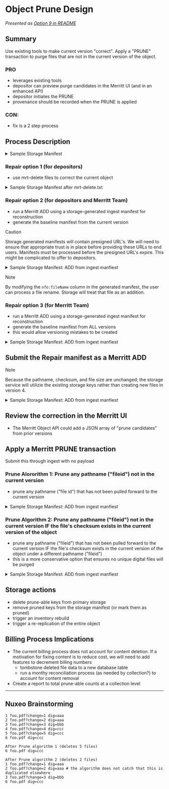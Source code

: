 # Object Prune Design

_Presented as [Option 9 in README](README.md#option-9-use-existing-tools-to-make-current-version-correct-apply-a-prune-transaction-to-purge-files-that-are-not-in-the-current-version-of-the-object)_

## Summary

Use existing tools to make current version "correct". 
Apply a "PRUNE" transaction to purge files that are not in the current version of the object.

### PRO
- leverages existing tools
- depositor can preview purge candidates in the Merritt UI (and in an enhanced API)
- depositor initiates the PRUNE
- provenance should be recorded when the PRUNE is applied

### CON:
- fix is a 2 step process  

## Process Description

<details>
<summary>Sample Storage Manifest</summary>

### Version 1: Add cat.txt and goat.txt
```yaml
ark: ark:/test/foo
local_id: loc
versions:
- number: 1
  files:
    producer/cat.txt:
      key: ark:/test/foo|1|producer/cat.txt
      size: 111
      digest: aaa
    producer/goat.txt:
      key: ark:/test/foo|1|producer/goat.txt
      size: 444
      digest: ddd
```

### Version 2: Add dog.txt; add kitty.txt which is identical to cat.txt

```yaml
ark: ark:/test/foo
local_id: loc
versions:
- number: 1
  files:
    producer/cat.txt:
      key: ark:/test/foo|1|producer/cat.txt
      size: 111
      digest: aaa
    producer/goat.txt:
      key: ark:/test/foo|1|producer/goat.txt
      size: 444
      digest: ddd
- number: 2
  files:
    producer/cat.txt:
      key: ark:/test/foo|1|producer/cat.txt
      size: 111
      digest: aaa
    producer/goat.txt:
      key: ark:/test/foo|1|producer/goat.txt
      size: 444
      digest: ddd
    producer/dog.txt:
      key: ark:/test/foo|2|producer/dog.txt
      size: 112
      digest: bbb
    producer/kitty.txt:
      key: ark:/test/foo|2|producer/kitty.txt
      size: 111
      digest: aaa
```

### Version 3: Update dog.txt

```yaml
ark: ark:/test/foo
local_id: loc
versions:
- number: 1
  files:
    producer/cat.txt:
      key: ark:/test/foo|1|producer/cat.txt
      size: 111
      digest: aaa
    producer/goat.txt:
      key: ark:/test/foo|1|producer/goat.txt
      size: 444
      digest: ddd
- number: 2
  files:
    producer/cat.txt:
      key: ark:/test/foo|1|producer/cat.txt
      size: 111
      digest: aaa
    producer/goat.txt:
      key: ark:/test/foo|1|producer/goat.txt
      size: 444
      digest: ddd
    producer/dog.txt:
      key: ark:/test/foo|2|producer/dog.txt
      size: 112
      digest: bbb
    producer/kitty.txt:
      key: ark:/test/foo|2|producer/kitty.txt
      size: 111
      digest: aaa
- number: 3
  files:
    producer/cat.txt:
      key: ark:/test/foo|1|producer/cat.txt
      size: 111
      digest: aaa
    producer/goat.txt:
      key: ark:/test/foo|1|producer/goat.txt
      size: 444
      digest: ddd
    producer/dog.txt:
      key: ark:/test/foo|3|producer/dog.txt
      size: 113
      digest: ccc
    producer/kitty.txt:
      key: ark:/test/foo|2|producer/kitty.txt
      size: 111
      digest: aaa
```


</details>

### Repair option 1 (for depositors)
- use mrt-delete files to correct the current object

<details>
<summary>Sample Storage Manifest after mrt-delete.txt</summary>

### Merritt delete file
```
producer/cat.txt
producer/goat.txt
```

### Version 4: Process Merritt Delete of cat.txt and goat.txt

```yaml
ark: ark:/test/foo
local_id: loc
versions:
- number: 1
  files:
    producer/cat.txt:
      key: ark:/test/foo|1|producer/cat.txt
      size: 111
      digest: aaa
    producer/goat.txt:
      key: ark:/test/foo|1|producer/goat.txt
      size: 444
      digest: ddd
- number: 2
  files:
    producer/cat.txt:
      key: ark:/test/foo|1|producer/cat.txt
      size: 111
      digest: aaa
    producer/goat.txt:
      key: ark:/test/foo|1|producer/goat.txt
      size: 444
      digest: ddd
    producer/dog.txt:
      key: ark:/test/foo|2|producer/dog.txt
      size: 112
      digest: bbb
    producer/kitty.txt:
      key: ark:/test/foo|2|producer/kitty.txt
      size: 111
      digest: aaa
- number: 3
  files:
    producer/cat.txt:
      key: ark:/test/foo|1|producer/cat.txt
      size: 111
      digest: aaa
    producer/goat.txt:
      key: ark:/test/foo|1|producer/goat.txt
      size: 444
      digest: ddd
    producer/dog.txt:
      key: ark:/test/foo|3|producer/dog.txt
      size: 113
      digest: ccc
    producer/kitty.txt:
      key: ark:/test/foo|2|producer/kitty.txt
      size: 111
      digest: aaa
- number: 4
  files:
    producer/dog.txt:
      key: ark:/test/foo|3|producer/dog.txt
      size: 113
      digest: ccc
    producer/kitty.txt:
      key: ark:/test/foo|2|producer/kitty.txt
      size: 111
      digest: aaa
    system/mrt-delete.txt:
```

</details>

### Repair option 2 (for depositors and Merritt Team) 
- run a Merritt ADD using a storage-generated ingest manifest for reconstruction
 - generate the baseline manifest from the current version

> [!CAUTION]
> Storage generated manifests will contain presigned URL's.  We will need to ensure that appropriate trust is in place before providing these URLs to end users.
> Manifests must be processed before the presigned URL's expire.  This might be complicated to offer to depositors.

<details>
<summary>Sample Storage Manifest: ADD from ingest manfiest</summary>

### Merritt ingest manifest generated from storage
```
#%columns | nfo:fileURL | nfo:hashAlgorithm | nfo:hashValue | nfo:fileSize | nfo:fileLastModified | nfo:fileName | nie:mimeType
https://storage.provider/ark:/test/foo|1|producer/cat.txt?presigned-params | sha256 | aaa | 111 | datetime | cat.txt | text/plain
https://storage.provider/ark:/test/foo|1|producer/goat.txt?presigned-params | sha256 | ddd | 444 | datetime | goat.txt | text/plain
https://storage.provider/ark:/test/foo|2|producer/kitty.txt?presigned-params | sha256 | aaa | 111 | datetime | kitty.txt | text/plain
https://storage.provider/ark:/test/foo|3|producer/dog.txt?presigned-params | sha256 | ccc | 113 | datetime | dog.txt | text/plain
```

### Merritt ingest manifest generated from storage (edited to remove cat.txt)
```
#%columns | nfo:fileURL | nfo:hashAlgorithm | nfo:hashValue | nfo:fileSize | nfo:fileLastModified | nfo:fileName | nie:mimeType
https://storage.provider/ark:/test/foo|3|producer/dog.txt?presigned-params | sha256 | ccc | 113 | datetime | dog.txt | text/plain
https://storage.provider/ark:/test/foo|2|producer/kitty.txt?presigned-params | sha256 | aaa | 111 | datetime | kitty.txt | text/plain
```

</details>

> [!NOTE]
> By modifying the `nfo:fileName` column in the generated manifest, the user can process a file rename.  Storage will treat that file as an addition.

### Repair option 3 (for Merritt Team) 
- run a Merritt ADD using a storage-generated ingest manifest for reconstruction
 - generate the baseline manifest from ALL versions
 - this would allow versioning mistakes to be created

<details>
<summary>Sample Storage Manifest: ADD from ingest manfiest</summary>

### Merritt ingest manifest generated from storage (iterated over all versions)
```
#%columns | nfo:fileURL | nfo:hashAlgorithm | nfo:hashValue | nfo:fileSize | nfo:fileLastModified | nfo:fileName | nie:mimeType
https://storage.provider/ark:/test/foo|1|producer/cat.txt?presigned-params | sha256 | aaa | 111 | datetime | cat.txt | text/plain
https://storage.provider/ark:/test/foo|1|producer/goat.txt?presigned-params | sha256 | ddd | 444 | datetime | goat.txt | text/plain
https://storage.provider/ark:/test/foo|2|producer/dog.txt?presigned-params | sha256 | bbb | 112 | datetime | dog.txt | text/plain
https://storage.provider/ark:/test/foo|2|producer/kitty.txt?presigned-params | sha256 | aaa | 111 | datetime | kitty.txt | text/plain
https://storage.provider/ark:/test/foo|3|producer/dog.txt?presigned-params | sha256 | ccc | 113 | datetime | dog.txt | text/plain
```

### Merritt ingest manifest generated from storage (edited to remove cat.txt and to select a specific version of dog.txt)
```
#%columns | nfo:fileURL | nfo:hashAlgorithm | nfo:hashValue | nfo:fileSize | nfo:fileLastModified | nfo:fileName | nie:mimeType
https://storage.provider/ark:/test/foo|3|producer/dog.txt?presigned-params | sha256 | ccc | 113 | datetime | dog.txt | text/plain
https://storage.provider/ark:/test/foo|2|producer/kitty.txt?presigned-params | sha256 | aaa | 111 | datetime | kitty.txt | text/plain
```

</details>

## Submit the Repair manifest as a Merritt ADD

> [!NOTE]
> Because the pathname, checksum, and file size are unchanged; the storage service will utilizie the existing storage keys rather than creating new files in version 4.


<details>
<summary>Sample Storage Manifest: ADD from ingest manfiest</summary>

### Version 4: Process ADD using manifest above
```yaml
ark: ark:/test/foo
local_id: loc
versions:
- number: 1
  files:
    producer/cat.txt:
      key: ark:/test/foo|1|producer/cat.txt
      size: 111
      digest: aaa
    producer/goat.txt:
      key: ark:/test/foo|1|producer/goat.txt
      size: 444
      digest: ddd
- number: 2
  files:
    producer/cat.txt:
      key: ark:/test/foo|1|producer/cat.txt
      size: 111
      digest: aaa
    producer/goat.txt:
      key: ark:/test/foo|1|producer/goat.txt
      size: 444
      digest: ddd
    producer/dog.txt:
      key: ark:/test/foo|2|producer/dog.txt
      size: 112
      digest: bbb
    producer/kitty.txt:
      key: ark:/test/foo|2|producer/kitty.txt
      size: 111
      digest: aaa
- number: 3
  files:
    producer/cat.txt:
      key: ark:/test/foo|1|producer/cat.txt
      size: 111
      digest: aaa
    producer/goat.txt:
      key: ark:/test/foo|1|producer/goat.txt
      size: 444
      digest: ddd
    producer/dog.txt:
      key: ark:/test/foo|3|producer/dog.txt
      size: 113
      digest: ccc
    producer/kitty.txt:
      key: ark:/test/foo|2|producer/kitty.txt
      size: 111
      digest: aaa
- number: 4
  files:
    producer/dog.txt:
      key: ark:/test/foo|3|producer/dog.txt
      size: 113
      digest: ccc
    producer/kitty.txt:
      key: ark:/test/foo|2|producer/kitty.txt
      size: 111
      digest: aaa
    system/mrt-ingest.txt:
```

</details>

## Review the correction in the Merritt UI
- The Merritt Object API could add a JSON array of "prune candidates" from prior versions

## Apply a Merritt PRUNE transaction
Submit this through ingest with no payload

### Prune Alororithm 1: Prune any pathname ("fileid") not in the current version
- prune any pathname ("file id") that has not been pulled forward to the current version

<details>
<summary>Sample Storage Manifest: ADD from ingest manfiest</summary>

### Version 5: Process PRUNE (prune cat.txt and goat.txt)
```yaml
ark: ark:/test/foo
local_id: loc
versions:
- number: 1
  files:
    producer/cat.txt:
      pruned: true
      size: 111
      digest: aaa
    producer/goat.txt:
      pruned: true
      size: 444
      digest: ddd
- number: 2
  files:
    producer/cat.txt:
      pruned: true
      size: 111
      digest: aaa
    producer/goat.txt:
      pruned: true
      size: 444
      digest: ddd
    producer/dog.txt:
      key: ark:/test/foo|2|producer/dog.txt
      size: 112
      digest: bbb
    producer/kitty.txt:
      key: ark:/test/foo|2|producer/kitty.txt
      size: 111
      digest: aaa
- number: 3
  files:
    producer/cat.txt:
      pruned: true
      size: 111
      digest: aaa
    producer/goat.txt:
      pruned: true
      size: 444
      digest: ddd
    producer/dog.txt:
      key: ark:/test/foo|3|producer/dog.txt
      size: 113
      digest: ccc
    producer/kitty.txt:
      key: ark:/test/foo|2|producer/kitty.txt
      size: 111
      digest: aaa
- number: 4
  files:
    producer/dog.txt:
      key: ark:/test/foo|3|producer/dog.txt
      size: 113
      digest: ccc
    producer/kitty.txt:
      key: ark:/test/foo|2|producer/kitty.txt
      size: 111
      digest: aaa
    system/mrt-ingest.txt:
- number: 5
  files:
    producer/dog.txt:
      key: ark:/test/foo|3|producer/dog.txt
      size: 113
      digest: ccc
    producer/kitty.txt:
      key: ark:/test/foo|2|producer/kitty.txt
      size: 111
      digest: aaa
    system/mrt-provenance.txt:
```
</details>

### Prune Algorithm 2: Prune any pathname ("fileid") not in the current version IF the file's checksum exists in the current version of the object
- prune any pathname ("fileid") that has not been pulled forward to the current version IF the file's checksum exists in the current version of the object under a different pathname ("fileid")
- this is a more conservative option that ensures no unique digital files will be purged

<details>
<summary>Sample Storage Manifest: ADD from ingest manfiest</summary>

### Version 5: Process PRUNE (prune only cat.txt)
```yaml
ark: ark:/test/foo
local_id: loc
versions:
- number: 1
  files:
    producer/cat.txt:
      pruned: true
      size: 111
      digest: aaa
    producer/goat.txt:
      key: ark:/test/foo|1|producer/goat.txt
      size: 444
      digest: ddd
- number: 2
  files:
    producer/cat.txt:
      pruned: true
      size: 111
      digest: aaa
    producer/goat.txt:
      key: ark:/test/foo|1|producer/goat.txt
      size: 444
      digest: ddd
    producer/dog.txt:
      key: ark:/test/foo|2|producer/dog.txt
      size: 112
      digest: bbb
    producer/kitty.txt:
      key: ark:/test/foo|2|producer/kitty.txt
      size: 111
      digest: aaa
- number: 3
  files:
    producer/cat.txt:
      pruned: true
      size: 111
      digest: aaa
    producer/goat.txt:
      key: ark:/test/foo|1|producer/goat.txt
      size: 444
      digest: ddd
    producer/dog.txt:
      key: ark:/test/foo|3|producer/dog.txt
      size: 113
      digest: ccc
    producer/kitty.txt:
      key: ark:/test/foo|2|producer/kitty.txt
      size: 111
      digest: aaa
- number: 4
  files:
    producer/dog.txt:
      key: ark:/test/foo|3|producer/dog.txt
      size: 113
      digest: ccc
    producer/kitty.txt:
      key: ark:/test/foo|2|producer/kitty.txt
      size: 111
      digest: aaa
    system/mrt-ingest.txt:
- number: 5
  files:
    producer/dog.txt:
      key: ark:/test/foo|3|producer/dog.txt
      size: 113
      digest: ccc
    producer/kitty.txt:
      key: ark:/test/foo|2|producer/kitty.txt
      size: 111
      digest: aaa
    system/mrt-provenance.txt:
```

</details>

## Storage actions
- delete prune-able keys from primary storage
- remove pruned keys from the storage manifest (or mark them as pruned)
- trigger an inventory rebuild
- trigger a re-replication of the entire object

## Billing Process Implications
- The current billing process does not account for content deletion.  If a motivation for fixing content is to reduce cost, we will need to add features to decrement billing numbers
  - tombstone deleted file data to a new database table
  - run a monthy reconciliation process (as needed by collection?) to account for content removal
- Create a report to total prune-able counts at a collection level   


----
## Nuxeo Brainstorming

```
1 foo.pdf?change=1 dig=aaa
2 foo.pdf?change=2 dig=aaa
3 foo.pdf?change=3 dig=bbb
4 foo.pdf?change=4 dig=ccc
5 foo.pdf?change=5 dig=ccc
6 foo.pdf dig=ccc

After Prune algorithm 1 (deletes 5 files)
6 foo.pdf dig=ccc

After Prune algorithm 2 (deletes 2 files)
1 foo.pdf?change=1 dig=aaa
2 foo.pdf?change=2 dig=aaa # the algorithm does not catch that this is duplicated elsewhere
3 foo.pdf?change=3 dig=bbb
6 foo.pdf dig=ccc
```
